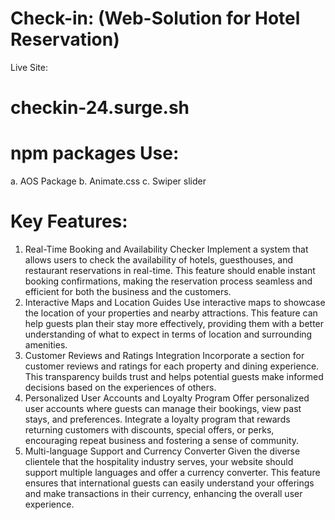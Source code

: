 # Check-in: (Web-Solution for Hotel Reservation)

Live Site: 
# checkin-24.surge.sh

# npm packages Use:
a. AOS Package
b. Animate.css
c. Swiper slider

# Key Features:
1. Real-Time Booking and Availability Checker
Implement a system that allows users to check the availability of hotels, guesthouses, and restaurant reservations in real-time. This feature should enable instant booking confirmations, making the reservation process seamless and efficient for both the business and the customers.
2. Interactive Maps and Location Guides
Use interactive maps to showcase the location of your properties and nearby attractions. This feature can help guests plan their stay more effectively, providing them with a better understanding of what to expect in terms of location and surrounding amenities.
3. Customer Reviews and Ratings Integration
Incorporate a section for customer reviews and ratings for each property and dining experience. This transparency builds trust and helps potential guests make informed decisions based on the experiences of others.
4. Personalized User Accounts and Loyalty Program
Offer personalized user accounts where guests can manage their bookings, view past stays, and preferences. Integrate a loyalty program that rewards returning customers with discounts, special offers, or perks, encouraging repeat business and fostering a sense of community.
5. Multi-language Support and Currency Converter
Given the diverse clientele that the hospitality industry serves, your website should support multiple languages and offer a currency converter. This feature ensures that international guests can easily understand your offerings and make transactions in their currency, enhancing the overall user experience.